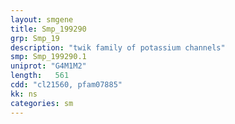 ```yaml
---
layout: smgene
title: Smp_199290
grp: Smp_19
description: "twik family of potassium channels"
smp: Smp_199290.1
uniprot: "G4M1M2"
length:   561
cdd: "cl21560, pfam07885"
kk: ns
categories: sm
---
```

